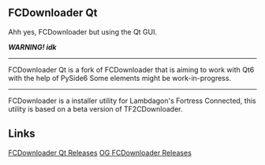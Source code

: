 ## FCDownloader Qt
Ahh yes, FCDownloader but using the Qt GUI.

***WARNING! idk*** 

----

FCDownloader Qt is a fork of FCDownloader that is aiming to work with Qt6 with the help of PySide6
Some elements might be work-in-progress.

----

FCDownloader is a installer utility for Lambdagon's Fortress Connected, this utility is based on a beta version of TF2CDownloader.

## Links
[FCDownloader Qt Releases](https://github.com/PracticeMedicine03/FCDownloaderQt/releases)
[OG FCDownloader Releases](https://github.com/Lambdagon/fc/releases/)
